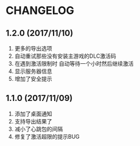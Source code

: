 # CHANGELOG

## 1.2.0 (2017/11/10)

1. 更多的导出选项
2. 自动重试那些没有安装主游戏的DLC激活码
3. 在遇到激活限制时 自动等待一个小时然后继续激活
4. 显示服务器信息
5. 增加了安全提示

## 1.1.0 (2017/11/09)

1. 添加了桌面通知
2. 支持导出结果了
3. 减小了心跳包的间隔
4. 修复了激活超限的提示BUG
